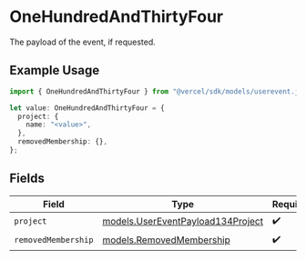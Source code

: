# OneHundredAndThirtyFour

The payload of the event, if requested.

## Example Usage

```typescript
import { OneHundredAndThirtyFour } from "@vercel/sdk/models/userevent.js";

let value: OneHundredAndThirtyFour = {
  project: {
    name: "<value>",
  },
  removedMembership: {},
};
```

## Fields

| Field                                                                        | Type                                                                         | Required                                                                     | Description                                                                  |
| ---------------------------------------------------------------------------- | ---------------------------------------------------------------------------- | ---------------------------------------------------------------------------- | ---------------------------------------------------------------------------- |
| `project`                                                                    | [models.UserEventPayload134Project](../models/usereventpayload134project.md) | :heavy_check_mark:                                                           | N/A                                                                          |
| `removedMembership`                                                          | [models.RemovedMembership](../models/removedmembership.md)                   | :heavy_check_mark:                                                           | N/A                                                                          |